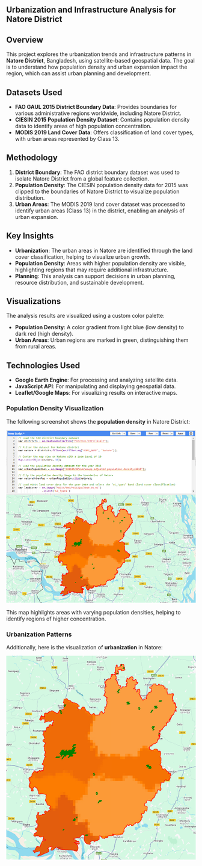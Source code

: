 ## Urbanization and Infrastructure Analysis for Natore District

## Overview
This project explores the urbanization trends and infrastructure patterns in **Natore District**, Bangladesh, using satellite-based geospatial data. The goal is to understand how population density and urban expansion impact the region, which can assist urban planning and development.

## Datasets Used
- **FAO GAUL 2015 District Boundary Data**: Provides boundaries for various administrative regions worldwide, including Natore District.
- **CIESIN 2015 Population Density Dataset**: Contains population density data to identify areas of high population concentration.
- **MODIS 2019 Land Cover Data**: Offers classification of land cover types, with urban areas represented by Class 13.

## Methodology
1. **District Boundary**: The FAO district boundary dataset was used to isolate Natore District from a global feature collection.
2. **Population Density**: The CIESIN population density data for 2015 was clipped to the boundaries of Natore District to visualize population distribution.
3. **Urban Areas**: The MODIS 2019 land cover dataset was processed to identify urban areas (Class 13) in the district, enabling an analysis of urban expansion.

## Key Insights
- **Urbanization**: The urban areas in Natore are identified through the land cover classification, helping to visualize urban growth.
- **Population Density**: Areas with higher population density are visible, highlighting regions that may require additional infrastructure.
- **Planning**: This analysis can support decisions in urban planning, resource distribution, and sustainable development.

## Visualizations
The analysis results are visualized using a custom color palette:
- **Population Density**: A color gradient from light blue (low density) to dark red (high density).
- **Urban Areas**: Urban regions are marked in green, distinguishing them from rural areas.

## Technologies Used
- **Google Earth Engine**: For processing and analyzing satellite data.
- **JavaScript API**: For manipulating and displaying geospatial data.
- **Leaflet/Google Maps**: For visualizing results on interactive maps.

### Population Density Visualization
The following screenshot shows the **population density** in Natore District:

![Code Map](images/natore-map-1.png)

This map highlights areas with varying population densities, helping to identify regions of higher concentration.

### Urbanization Patterns
Additionally, here is the visualization of **urbanization** in Natore:

![Full map](images/natore-map-2.png)